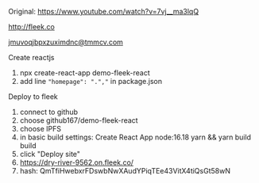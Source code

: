 Original: https://www.youtube.com/watch?v=7vj__ma3lqQ

http://fleek.co

jmuvoqjbpxzuximdnc@tmmcv.com

Create reactjs
1. npx create-react-app demo-fleek-react
2. add line `"homepage": ".","` in package.json

Deploy to fleek
1. connect to github
2. choose github167/demo-fleek-react
2. choose IPFS
3. in basic build settings:
Create React App
node:16.18
yarn && yarn build
build
4. click "Deploy site"
5. https://dry-river-9562.on.fleek.co/
6. hash: QmTfiHwebxrFDswbNwXAudYPiqTEe43VitX4tiQsGt58wN
